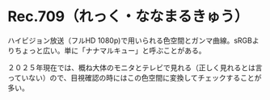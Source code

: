# Rec.709（れっく・ななまるきゅう）
ハイビジョン放送（フルHD 1080p)で用いられる色空間とガンマ曲線。sRGBよりちょっと広い。単に「ナナマルキュー」と呼ぶことがある。

２０２５年現在では、概ね大体のモニタとテレビで見れる（正しく見れるとは言っていない）ので、目視確認の時にはこの色空間に変換してチェックすることが多い。